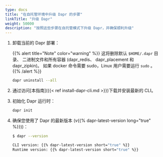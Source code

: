 ```yaml
---
type: docs
title: "在自托管环境中升级 Dapr 的步骤"
linkTitle: "升级 Dapr"
weight: 50000
description: "按照这些步骤在自托管模式下升级 Dapr，并确保顺利升级"
---
```



1. 卸载当前的 Dapr 部署：

   {{% alert title="Note" color="warning" %}}
   这将删除默认 `$HOME/.dapr` 目录、 二进制文件和所有容器 (dapr_redis、 dapr_placement 和 dapr_zipkin)。 如果 docker 命令需要 sudo，Linux 用户需要运行 `sudo` 。
   {{% /alert %}}

   ```bash
   dapr uninstall --all
   ```

1. 通过访问[本指南]({{< ref install-dapr-cli.md >}})下载并安装最新的 CLI。

1. 初始化 Dapr 运行时：

   ```bash
   dapr init
   ```

1. 确保您使用了 Dapr 的最新版本 (v{{% dapr-latest-version long="true" %}}))：

   ```bash
   $ dapr --version

   CLI version: {{% dapr-latest-version short="true" %}}
   Runtime version: {{% dapr-latest-version short="true" %}}
   ```
